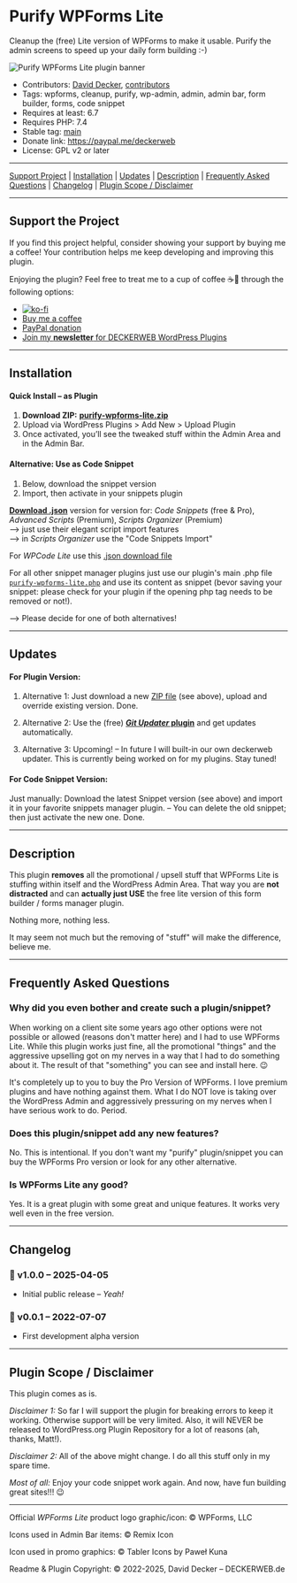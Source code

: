 # Purify WPForms Lite 

Cleanup the (free) Lite version of WPForms to make it usable. Purify the admin screens to speed up your daily form building :-)

![Purify WPForms Lite plugin banner](https://repository-images.githubusercontent.com/960403207/329eaf4e-a64b-4a1a-94a5-6df92b04986c)


* Contributors: [David Decker](https://github.com/deckerweb), [contributors](https://github.com/deckerweb/purify-wpforms-lite/graphs/contributors)
* Tags: wpforms, cleanup, purify, wp-admin, admin, admin bar, form builder, forms, code snippet
* Requires at least: 6.7
* Requires PHP: 7.4
* Stable tag: [main](https://github.com/deckerweb/purify-wpforms-lite/releases/latest)
* Donate link: https://paypal.me/deckerweb
* License: GPL v2 or later

---

[Support Project](#support-the-project) | [Installation](#installation) | [Updates](#updates) | [Description](#description) | [Frequently Asked Questions](#frequently-asked-questions) | [Changelog](#changelog) | [Plugin Scope / Disclaimer](#plugin-scope--disclaimer)

---

## Support the Project 

If you find this project helpful, consider showing your support by buying me a coffee! Your contribution helps me keep developing and improving this plugin.

Enjoying the plugin? Feel free to treat me to a cup of coffee ☕🙂 through the following options:

- [![ko-fi](https://ko-fi.com/img/githubbutton_sm.svg)](https://ko-fi.com/W7W81BNTZE)
- [Buy me a coffee](https://buymeacoffee.com/daveshine)
- [PayPal donation](https://paypal.me/deckerweb)
- [Join my **newsletter** for DECKERWEB WordPress Plugins](https://eepurl.com/gbAUUn)

---

## Installation 

#### **Quick Install – as Plugin**
1. **Download ZIP:** [**purify-wpforms-lite.zip**](https://github.com/deckerweb/purify-wpforms-lite/releases/latest/download/purify-wpforms-lite.zip)
2. Upload via WordPress Plugins > Add New > Upload Plugin
3. Once activated, you’ll see the tweaked stuff within the Admin Area and in the Admin Bar.

#### **Alternative: Use as Code Snippet**
1. Below, download the snippet version
2. Import, then activate in your snippets plugin

[**Download .json**](https://github.com/deckerweb/purify-wpforms-lite/releases/latest/download/ddw-purify-wpforms-lite.code-snippets.json) version for version for: _Code Snippets_ (free & Pro), _Advanced Scripts_ (Premium), _Scripts Organizer_ (Premium)  
--> just use their elegant script import features  
--> in _Scripts Organizer_ use the "Code Snippets Import"  

For _WPCode Lite_ use this [.json download file](https://github.com/deckerweb/purify-wpforms-lite/releases/latest/download/ddw-purify-wpforms-lite.wpcode-lite.json)

For all other snippet manager plugins just use our plugin's main .php file [`purify-wpforms-lite.php`](https://github.com/deckerweb/purify-wpforms-lite/blob/master/purify-wpforms-lite.php) and use its content as snippet (bevor saving your snippet: please check for your plugin if the opening php tag needs to be removed or not!).

--> Please decide for one of both alternatives!

---

## Updates 

#### For Plugin Version:

1) Alternative 1: Just download a new [ZIP file](https://github.com/deckerweb/purify-wpforms-lite/releases/latest/download/purify-wpforms-lite.zip) (see above), upload and override existing version. Done.

2) Alternative 2: Use the (free) [**_Git Updater_ plugin**](https://git-updater.com/) and get updates automatically.

3) Alternative 3: Upcoming! – In future I will built-in our own deckerweb updater. This is currently being worked on for my plugins. Stay tuned!

#### For Code Snippet Version:

Just manually: Download the latest Snippet version (see above) and import it in your favorite snippets manager plugin. – You can delete the old snippet; then just activate the new one. Done.

---

## Description 

This plugin **removes** all the promotional / upsell stuff that WPForms Lite is stuffing within itself and the WordPress Admin Area. That way you are **not distracted** and can **actually just USE** the free lite version of this form builder / forms manager plugin.

Nothing more, nothing less.

It may seem not much but the removing of "stuff" will make the difference, believe me.

---

## Frequently Asked Questions 

### Why did you even bother and create such a plugin/snippet? 

When working on a client site some years ago other options were not possible or allowed (reasons don't matter here) and I had to use WPForms Lite. While this plugin works just fine, all the promotional "things" and the aggressive upselling got on my nerves in a way that I had to do something about it. The result of that "something" you can see and install here. 😉

It's completely up to you to buy the Pro Version of WPForms. I love premium plugins and have nothing against them. What I do NOT love is taking over the WordPress Admin and aggressively pressuring on my nerves when I have serious work to do. Period.


### Does this plugin/snippet add any new features? 

No. This is intentional. If you don't want my "purify" plugin/snippet you can buy the WPForms Pro version or look for any other alternative.


### Is WPForms Lite any good? 

Yes. It is a great plugin with some great and unique features. It works very well even in the free version.

---

## Changelog 

### 🎉 v1.0.0 – 2025-04-05
* Initial public release – _Yeah!_

### 🔧 v0.0.1 – 2022-07-07
* First development alpha version

---

## Plugin Scope / Disclaimer

This plugin comes as is.

_Disclaimer 1:_ So far I will support the plugin for breaking errors to keep it working. Otherwise support will be very limited. Also, it will NEVER be released to WordPress.org Plugin Repository for a lot of reasons (ah, thanks, Matt!).

_Disclaimer 2:_ All of the above might change. I do all this stuff only in my spare time.

_Most of all:_ Enjoy your code snippet work again. And now, have fun building great sites!!! 😉

---

Official _WPForms Lite_ product logo graphic/icon: © WPForms, LLC

Icons used in Admin Bar items: © Remix Icon

Icon used in promo graphics: © Tabler Icons by Paweł Kuna

Readme & Plugin Copyright: © 2022-2025, David Decker – DECKERWEB.de